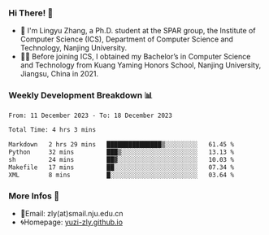 ### Hi There! 👋 
- 🐳 I'm Lingyu Zhang, a Ph.D. student at the SPAR group, the Institute of Computer Science (ICS), Department of Computer Science and Technology, Nanjing University.
- 🧑‍🎓 Before joining ICS, I obtained my Bachelor’s in Computer Science and Technology from Kuang Yaming Honors School, Nanjing University, Jiangsu, China in 2021.

### Weekly Development Breakdown :bar_chart:

<!--START_SECTION:waka-->

```txt
From: 11 December 2023 - To: 18 December 2023

Total Time: 4 hrs 3 mins

Markdown   2 hrs 29 mins   ███████████████▒░░░░░░░░░   61.45 %
Python     32 mins         ███▒░░░░░░░░░░░░░░░░░░░░░   13.13 %
sh         24 mins         ██▓░░░░░░░░░░░░░░░░░░░░░░   10.03 %
Makefile   17 mins         ██░░░░░░░░░░░░░░░░░░░░░░░   07.34 %
XML        8 mins          █░░░░░░░░░░░░░░░░░░░░░░░░   03.64 %
```

<!--END_SECTION:waka-->

<!--
### Github Contributions :octocat:

![](https://raw.githubusercontent.com/yuzi-zly/yuzi-zly/output/github-contribution-grid-snake.svg)              
-->

### More Infos 📖

- 📧Email: zly(at)smail.nju.edu.cn
- 🌀Homepage: [yuzi-zly.github.io](https://yuzi-zly.github.io/)
